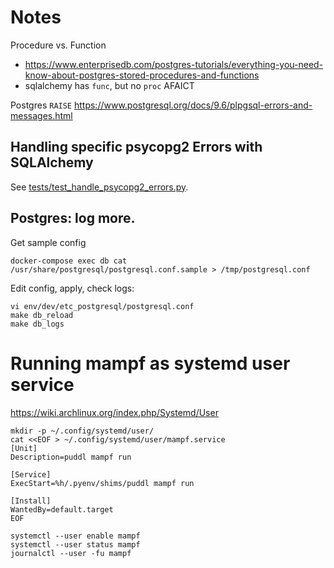 # Notes
Procedure vs. Function

- https://www.enterprisedb.com/postgres-tutorials/everything-you-need-know-about-postgres-stored-procedures-and-functions
- sqlalchemy has `func`, but no `proc` AFAICT

Postgres `RAISE`
https://www.postgresql.org/docs/9.6/plpgsql-errors-and-messages.html

## Handling specific psycopg2 Errors with SQLAlchemy
See
[tests/test_handle_psycopg2_errors.py](tests/test_handle_psycopg2_errors.py).

## Postgres: log more.
Get sample config
```
docker-compose exec db cat /usr/share/postgresql/postgresql.conf.sample > /tmp/postgresql.conf
```

Edit config, apply, check logs:
```
vi env/dev/etc_postgresql/postgresql.conf
make db_reload
make db_logs
```


# Running mampf as systemd user service
https://wiki.archlinux.org/index.php/Systemd/User
```
mkdir -p ~/.config/systemd/user/
cat <<EOF > ~/.config/systemd/user/mampf.service
[Unit]
Description=puddl mampf run

[Service]
ExecStart=%h/.pyenv/shims/puddl mampf run

[Install]
WantedBy=default.target
EOF

systemctl --user enable mampf
systemctl --user status mampf
journalctl --user -fu mampf
```
